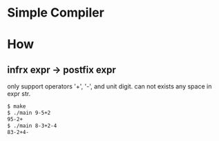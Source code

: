 # Simple Compiler


# How

## infrx expr -> postfix expr

only support operators '+', '-', and unit digit. can not exists any space in expr str.

```bash
$ make
$ ./main 9-5+2
95-2+
$ ./main 8-3+2-4
83-2+4-
```

